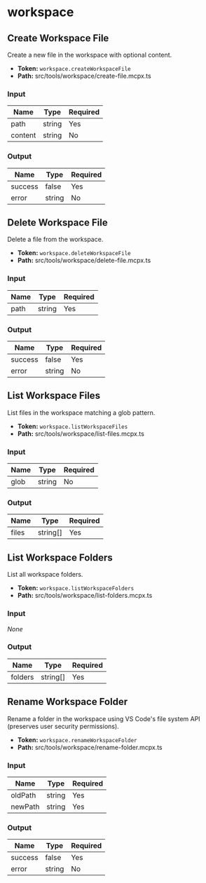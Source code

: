 # workspace

## Create Workspace File

Create a new file in the workspace with optional content.

* **Token:** `workspace.createWorkspaceFile`
* **Path:** src/tools/workspace/create-file.mcpx.ts

### Input
| Name | Type | Required |
| --- | --- | --- |
| path | string | Yes |
| content | string | No |

### Output
| Name | Type | Required |
| --- | --- | --- |
| success | false | Yes |
| error | string | No |

## Delete Workspace File

Delete a file from the workspace.

* **Token:** `workspace.deleteWorkspaceFile`
* **Path:** src/tools/workspace/delete-file.mcpx.ts

### Input
| Name | Type | Required |
| --- | --- | --- |
| path | string | Yes |

### Output
| Name | Type | Required |
| --- | --- | --- |
| success | false | Yes |
| error | string | No |

## List Workspace Files

List files in the workspace matching a glob pattern.

* **Token:** `workspace.listWorkspaceFiles`
* **Path:** src/tools/workspace/list-files.mcpx.ts

### Input
| Name | Type | Required |
| --- | --- | --- |
| glob | string | No |

### Output
| Name | Type | Required |
| --- | --- | --- |
| files | string[] | Yes |

## List Workspace Folders

List all workspace folders.

* **Token:** `workspace.listWorkspaceFolders`
* **Path:** src/tools/workspace/list-folders.mcpx.ts

### Input
_None_

### Output
| Name | Type | Required |
| --- | --- | --- |
| folders | string[] | Yes |

## Rename Workspace Folder

Rename a folder in the workspace using VS Code's file system API (preserves user security permissions).

* **Token:** `workspace.renameWorkspaceFolder`
* **Path:** src/tools/workspace/rename-folder.mcpx.ts

### Input
| Name | Type | Required |
| --- | --- | --- |
| oldPath | string | Yes |
| newPath | string | Yes |

### Output
| Name | Type | Required |
| --- | --- | --- |
| success | false | Yes |
| error | string | No |

